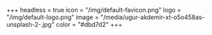 +++
headless = true
icon = "/img/default-favicon.png"
logo = "/img/default-logo.png"
image = "/media/ugur-akdemir-xt-o5o458as-unsplash-2-.jpg"
color = "#dbd7d2"
+++
